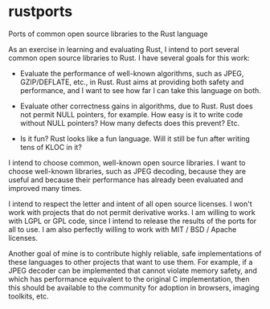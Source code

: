 rustports
=========

Ports of common open source libraries to the Rust language

As an exercise in learning and evaluating Rust, I intend to port several common open source libraries to Rust.  I have several goals for this work:

* Evaluate the performance of well-known algorithms, such as JPEG, GZIP/DEFLATE, etc., in Rust.  Rust aims at providing both safety and performance, and I want to see how far I can take this language on both.

* Evaluate other correctness gains in algorithms, due to Rust.  Rust does not permit NULL pointers, for example.  How easy is it to write code without NULL pointers?  How many defects does this prevent?  Etc.

* Is it fun?  Rust looks like a fun language.  Will it still be fun after writing tens of KLOC in it?
  
I intend to choose common, well-known open source libraries.  I want to choose well-known libraries, such as JPEG decoding, because they are useful and because their performance has already been evaluated and improved many times.

I intend to respect the letter and intent of all open source licenses.  I won't work with projects that do not permit derivative works.  I am willing to work with LGPL or GPL code, since I intend to release the results of the ports for all to use.  I am also perfectly willing to work with MIT / BSD / Apache licenses.

Another goal of mine is to contribute highly reliable, safe implementations of these languages to other projects that want to use them.  For example, if a JPEG decoder can be implemented that cannot violate memory safety, and which has performance equivalent to the original C implementation, then this should be available to the community for adoption in browsers, imaging toolkits, etc.

